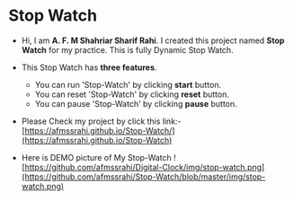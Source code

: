 # Stop Watch

* Hi, I am **A. F. M Shahriar Sharif Rahi**. I created this project named **Stop Watch** for my practice.
This is fully Dynamic Stop Watch.

* This Stop Watch has **three features**.
  *  You can run 'Stop-Watch' by clicking **start** button.
  *  You can reset 'Stop-Watch' by clicking **reset** button.
  *  You can pause 'Stop-Watch' by clicking **pause** button.

* Please Check my project by click this link:- [https://afmssrahi.github.io/Stop-Watch/](https://afmssrahi.github.io/Stop-Watch)


* Here is DEMO picture of My Stop-Watch
![https://github.com/afmssrahi/Digital-Clock/img/stop-watch.png](https://github.com/afmssrahi/Stop-Watch/blob/master/img/stop-watch.png)

